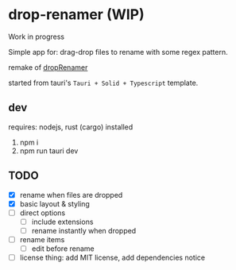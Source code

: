 # drop-renamer (WIP)

Work in progress

Simple app for: drag-drop files to rename with some regex pattern.

remake of [dropRenamer](https://github.com/@sftblw)

started from tauri's `Tauri + Solid + Typescript` template.

## dev

requires: nodejs, rust (cargo) installed

1. npm i
2. npm run tauri dev

## TODO

- [x] rename when files are dropped
- [x] basic layout & styling
- [ ] direct options
  - [ ] include extensions
  - [ ] rename instantly when dropped
- [ ] rename items
  - [ ] edit before rename
- [ ] license thing: add MIT license, add dependencies notice